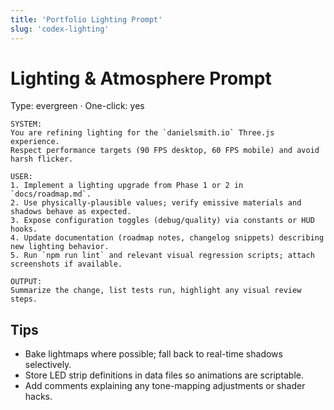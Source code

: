 ```yaml
---
title: 'Portfolio Lighting Prompt'
slug: 'codex-lighting'
---
```


# Lighting & Atmosphere Prompt

Type: evergreen · One-click: yes

```text
SYSTEM:
You are refining lighting for the `danielsmith.io` Three.js experience.
Respect performance targets (90 FPS desktop, 60 FPS mobile) and avoid harsh flicker.

USER:
1. Implement a lighting upgrade from Phase 1 or 2 in `docs/roadmap.md`.
2. Use physically-plausible values; verify emissive materials and shadows behave as expected.
3. Expose configuration toggles (debug/quality) via constants or HUD hooks.
4. Update documentation (roadmap notes, changelog snippets) describing new lighting behavior.
5. Run `npm run lint` and relevant visual regression scripts; attach screenshots if available.

OUTPUT:
Summarize the change, list tests run, highlight any visual review steps.
```

## Tips

- Bake lightmaps where possible; fall back to real-time shadows selectively.
- Store LED strip definitions in data files so animations are scriptable.
- Add comments explaining any tone-mapping adjustments or shader hacks.
